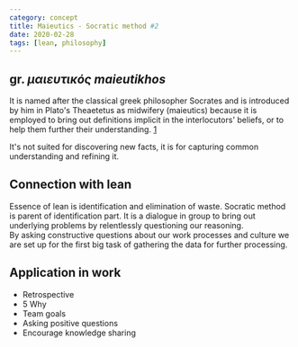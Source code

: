 ```yaml
---
category: concept
title: Maieutics - Socratic method #2
date: 2020-02-28
tags: [lean, philosophy]
---
```


## gr. *μαιευτικός maieutikhos*

It is named after the classical greek philosopher Socrates and is introduced by him in Plato's Theaetetus as midwifery (maieutics) because it is employed to bring out definitions implicit in the interlocutors' beliefs, or to help them further their understanding. [1][wiki]

It's not suited for discovering new facts, it is for capturing common understanding and refining it.

[wiki]: https://en.wikipedia.org/wiki/Socratic_method

## Connection with lean

Essence of lean is identification and elimination of waste. Socratic method is parent of identification part. It is a dialogue in group to bring out underlying problems by relentlessly questioning our reasoning.  
By asking constructive questions about our work processes and culture we are set up for the first big task of gathering the data for further processing.

## Application in work

* Retrospective
* 5 Why
* Team goals
* Asking positive questions
* Encourage knowledge sharing

